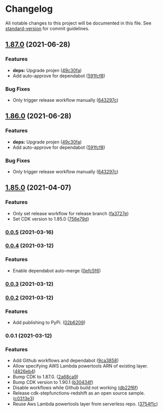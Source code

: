 # Changelog

All notable changes to this project will be documented in this file. See [standard-version](https://github.com/conventional-changelog/standard-version) for commit guidelines.

## [1.87.0](https://github.com/aws-samples/cdk-stepfunctions-redshift/compare/v1.85.0...v1.87.0) (2021-06-28)


### Features

* **deps:** Upgrade projen ([49c30fa](https://github.com/aws-samples/cdk-stepfunctions-redshift/commit/49c30fafbb938096e4dc9ef137a8b7fdb2c04faa))
* Add auto-approve for dependabot ([591fcf8](https://github.com/aws-samples/cdk-stepfunctions-redshift/commit/591fcf8d89745d239c48e5d57fa8f0eca8b4fea8))


### Bug Fixes

* Only trigger release workflow manually ([643297c](https://github.com/aws-samples/cdk-stepfunctions-redshift/commit/643297c0f0025ad21d1f824c6f09f75e0783e3ea))

## [1.86.0](https://github.com/aws-samples/cdk-stepfunctions-redshift/compare/v1.85.0...v1.86.0) (2021-06-28)


### Features

* **deps:** Upgrade projen ([49c30fa](https://github.com/aws-samples/cdk-stepfunctions-redshift/commit/49c30fafbb938096e4dc9ef137a8b7fdb2c04faa))
* Add auto-approve for dependabot ([591fcf8](https://github.com/aws-samples/cdk-stepfunctions-redshift/commit/591fcf8d89745d239c48e5d57fa8f0eca8b4fea8))


### Bug Fixes

* Only trigger release workflow manually ([643297c](https://github.com/aws-samples/cdk-stepfunctions-redshift/commit/643297c0f0025ad21d1f824c6f09f75e0783e3ea))

## [1.85.0](https://github.com/aws-samples/cdk-stepfunctions-redshift/compare/v0.0.5...v1.85.0) (2021-04-07)


### Features

* Only set release workflow for release branch ([fa3727e](https://github.com/aws-samples/cdk-stepfunctions-redshift/commit/fa3727e8a830a72b4d2b34c9ff1dac5e69a3a6c3))
* Set CDK version to 1.85.0 ([756e79d](https://github.com/aws-samples/cdk-stepfunctions-redshift/commit/756e79d462607122ebf9d0dee212f5c222f7262f))

### [0.0.5](https://github.com/aws-samples/cdk-stepfunctions-redshift/compare/v0.0.4...v0.0.5) (2021-03-16)

### [0.0.4](https://github.com/aws-samples/cdk-stepfunctions-redshift/compare/v0.0.3...v0.0.4) (2021-03-12)


### Features

* Enable dependabot auto-merge ([0efc5f6](https://github.com/aws-samples/cdk-stepfunctions-redshift/commit/0efc5f6be40047075e9ebd46e5c3383f3828fa6c))

### [0.0.3](https://github.com/aws-samples/cdk-stepfunctions-redshift/compare/v0.0.2...v0.0.3) (2021-03-12)

### [0.0.2](https://github.com/aws-samples/cdk-stepfunctions-redshift/compare/v0.0.1...v0.0.2) (2021-03-12)


### Features

* Add publishing to PyPi. ([02b6209](https://github.com/aws-samples/cdk-stepfunctions-redshift/commit/02b62097d0a212990561a705ead3b1bfc8031e28))

### 0.0.1 (2021-03-12)


### Features

* Add Github workflows and dependabot ([9ca3858](https://github.com/aws-samples/cdk-stepfunctions-redshift/commit/9ca3858346c738c8fee2ba343f07369cad0bc740))
* Allow specifying AWS Lambda powertools ARN of existing layer. ([4826eb4](https://github.com/aws-samples/cdk-stepfunctions-redshift/commit/4826eb46b875214541f8e72d04d9af0443e999e1))
* Bump CDK to 1.87.0. ([2a68ca9](https://github.com/aws-samples/cdk-stepfunctions-redshift/commit/2a68ca91c0bbab667271bda2ee46bc0771ba69db))
* Bump CDK version to 1.90.1 ([b30434f](https://github.com/aws-samples/cdk-stepfunctions-redshift/commit/b30434f59939879e608d0e85d55eb1111664ef3e))
* Disable workflows while Github build not working ([db22f6f](https://github.com/aws-samples/cdk-stepfunctions-redshift/commit/db22f6fef371d40eadf6cc76985fbfed81391b0b))
* Release cdk-stepfunctions-redshift as an open source sample. ([c0313e3](https://github.com/aws-samples/cdk-stepfunctions-redshift/commit/c0313e350990f0a5bbaa7c6d31cff6224330a77a))
* Reuse Aws Lambda powertools layer from serverless repo. ([3754f1c](https://github.com/aws-samples/cdk-stepfunctions-redshift/commit/3754f1c4b778db2305029dbfc36371a92571eb20))
